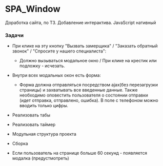 # SPA_Window
Доработка сайта, по ТЗ. Добавление интерактива.
JavaScript нативный

### Задачи

- При клике на эту кнопку "Вызвать замерщика" / "Заказать обратный звонок" / "Спросите у нашего специалиста":
    + Должно вызываться модальное окно / При клике на крестик или подложку - исчезать.

- Внутри всех модальных окон есть форма:
    + Форма должна отправляться посредством ajax(без перезагрузки страницы) и захватывать все введенные данные. Также необходимо оповестить пользователя о состоянии отправки (идет отправка, отправлено, ошибка). В поле с телефоном можно вводить только цифры.

- Реализовать табы

- Реализовать таймер

- Модульная структура проекта

- Сборка

- Если пользователь на странице больше 60 секунд - появляется модалка (предустмотреть)

